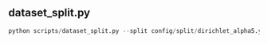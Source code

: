 ## dataset_split.py

```python
python scripts/dataset_split.py --split config/split/dirichlet_alpha5.yaml
```